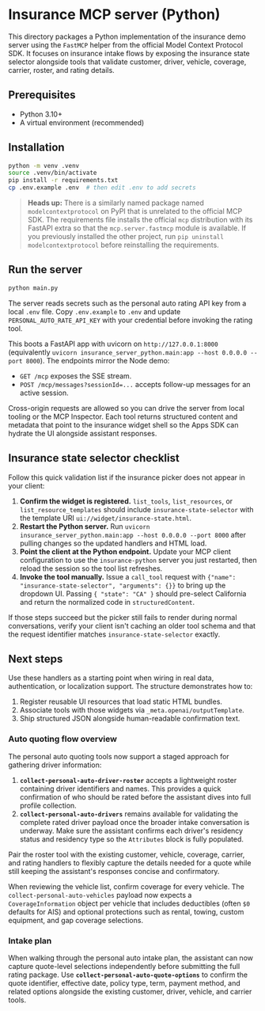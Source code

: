 # Insurance MCP server (Python)

This directory packages a Python implementation of the insurance demo server using the `FastMCP` helper from the official Model Context Protocol SDK. It focuses on insurance intake flows by exposing the insurance state selector alongside tools that validate customer, driver, vehicle, coverage, carrier, roster, and rating details.

## Prerequisites

- Python 3.10+
- A virtual environment (recommended)

## Installation

```bash
python -m venv .venv
source .venv/bin/activate
pip install -r requirements.txt
cp .env.example .env  # then edit .env to add secrets
```

> **Heads up:** There is a similarly named package named `modelcontextprotocol`
> on PyPI that is unrelated to the official MCP SDK. The requirements file
> installs the official `mcp` distribution with its FastAPI extra so that the
> `mcp.server.fastmcp` module is available. If you previously installed the
> other project, run `pip uninstall modelcontextprotocol` before reinstalling
> the requirements.

## Run the server

```bash
python main.py
```

The server reads secrets such as the personal auto rating API key from a local
`.env` file. Copy `.env.example` to `.env` and update
`PERSONAL_AUTO_RATE_API_KEY` with your credential before invoking the rating
tool.

This boots a FastAPI app with uvicorn on `http://127.0.0.1:8000` (equivalently `uvicorn insurance_server_python.main:app --host 0.0.0.0 --port 8000`). The endpoints mirror the Node demo:

- `GET /mcp` exposes the SSE stream.
- `POST /mcp/messages?sessionId=...` accepts follow-up messages for an active session.

Cross-origin requests are allowed so you can drive the server from local tooling or the MCP Inspector. Each tool returns structured content and metadata that point to the insurance widget shell so the Apps SDK can hydrate the UI alongside assistant responses.

## Insurance state selector checklist

Follow this quick validation list if the insurance picker does not appear in your client:

1. **Confirm the widget is registered.** `list_tools`, `list_resources`, or `list_resource_templates` should include `insurance-state-selector` with the template URI `ui://widget/insurance-state.html`.
2. **Restart the Python server.** Run `uvicorn insurance_server_python.main:app --host 0.0.0.0 --port 8000` after pulling changes so the updated handlers and HTML load.
3. **Point the client at the Python endpoint.** Update your MCP client configuration to use the `insurance-python` server you just restarted, then reload the session so the tool list refreshes.
4. **Invoke the tool manually.** Issue a `call_tool` request with `{"name": "insurance-state-selector", "arguments": {}}` to bring up the dropdown UI. Passing `{ "state": "CA" }` should pre-select California and return the normalized code in `structuredContent`.

If those steps succeed but the picker still fails to render during normal conversations, verify your client isn't caching an older tool schema and that the request identifier matches `insurance-state-selector` exactly.

## Next steps

Use these handlers as a starting point when wiring in real data, authentication, or localization support. The structure demonstrates how to:

1. Register reusable UI resources that load static HTML bundles.
2. Associate tools with those widgets via `_meta.openai/outputTemplate`.
3. Ship structured JSON alongside human-readable confirmation text.


### Auto quoting flow overview

The personal auto quoting tools now support a staged approach for gathering driver information:

1. **`collect-personal-auto-driver-roster`** accepts a lightweight roster containing driver identifiers and names. This provides a quick confirmation of who should be rated before the assistant dives into full profile collection.
2. **`collect-personal-auto-drivers`** remains available for validating the complete rated driver payload once the broader intake conversation is underway. Make sure the assistant confirms each driver's residency status and residency type so the `Attributes` block is fully populated.

Pair the roster tool with the existing customer, vehicle, coverage, carrier, and rating handlers to flexibly capture the details needed for a quote while still keeping the assistant's responses concise and confirmatory.

When reviewing the vehicle list, confirm coverage for every vehicle. The `collect-personal-auto-vehicles` payload now expects a `CoverageInformation` object per vehicle that includes deductibles (often `$0` defaults for AIS) and optional protections such as rental, towing, custom equipment, and gap coverage selections.

### Intake plan

When walking through the personal auto intake plan, the assistant can now capture quote-level selections independently before submitting the full rating package. Use **`collect-personal-auto-quote-options`** to confirm the quote identifier, effective date, policy type, term, payment method, and related options alongside the existing customer, driver, vehicle, and carrier tools.
